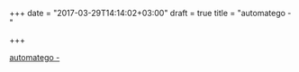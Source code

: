 +++
date = "2017-03-29T14:14:02+03:00"
draft = true
title = "automatego -  "

+++

<p><a href="https://t.co/n1bofu0fQ0">automatego -  </a></p>